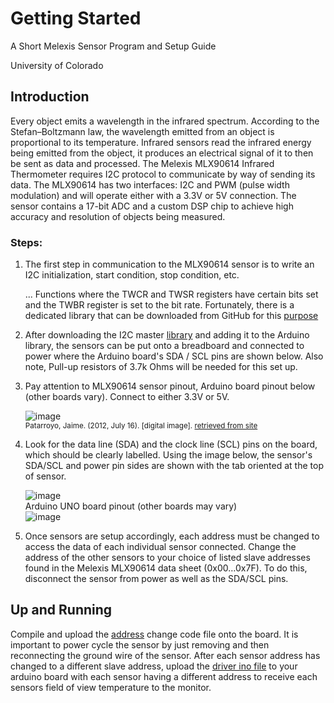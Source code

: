 # Getting Started

A Short Melexis Sensor Program and Setup Guide

University of Colorado 

## Introduction 
Every object emits a wavelength in the infrared spectrum. According to the Stefan–Boltzmann law, the wavelength emitted from an object is proportional to its temperature. Infrared sensors read the infrared energy being emitted from the object, it produces an electrical signal of it to then be sent as data and processed. The Melexis MLX90614 Infrared Thermometer requires I2C protocol to communicate by way of sending its data. The MLX90614 has two interfaces: I2C and PWM (pulse width modulation) and will operate either with a 3.3V or 5V connection. The sensor contains a 17-bit ADC and a custom DSP chip to achieve high accuracy and resolution of objects being measured.
### Steps:
1. The first step in communication to the MLX90614 sensor is to write an I2C initialization, start condition, stop condition, etc. 
   
   ... Functions where the TWCR and TWSR registers have certain bits set and the TWBR register is set to the bit rate. Fortunately, there is a dedicated library that can be downloaded from GitHub for this [purpose](https://github.com/DSSCircuits/I2C-Master-Library)

2. After downloading the I2C master [library](https://github.com/yonDest/tire-temperature-sys-with-infrared-sensors/blob/main/I2C-Master-Library-master.zip) and adding it to the Arduino library, the sensors can be put onto a breadboard and connected to power where the Arduino board's SDA / SCL pins are shown below. Also note, Pull-up resistors of 3.7k Ohms will be needed for this set up.

3. Pay attention to MLX90614 sensor pinout, Arduino board pinout below (other boards vary). Connect to either 3.3V or 5V.

      ![image](https://user-images.githubusercontent.com/50503074/109747823-11912300-7b95-11eb-90e9-e010f6335865.png)<br>
      <sup>Patarroyo, Jaime. (2012, July 16). [digital image]. [retrieved from site](http://wiki.wiring.co/wiki/Connecting_Infrared_Thermometer_MLX90614_to_Wiring#Download_and_Install_I.C2.B2Cmaster_library)  
4. Look for the data line (SDA) and the clock line (SCL) pins on the board, which should be clearly labelled. Using the image below, the sensor's SDA/SCL and power pin sides are shown with the tab oriented at the top of sensor.
            
      ![image](https://user-images.githubusercontent.com/50503074/109747960-4604df00-7b95-11eb-944d-aaedaedec1a3.png)<br>
Arduino UNO board pinout (other boards may vary)<br>
      ![image](https://user-images.githubusercontent.com/50503074/109747971-4bfac000-7b95-11eb-88d3-668b2723917e.png)

5. Once sensors are setup accordingly, each address must be changed to access the data of each individual sensor connected. Change the address of the other sensors to your choice of listed slave addresses found in the Melexis MLX90614 data sheet (0x00…0x7F). To do this, disconnect the sensor from power as well as the SDA/SCL pins.
## Up and Running
Compile and upload the [address](https://github.com/yonDest/tire-temperature-sys-with-infrared-sensors/blob/main/address_change_mlx.ino) change code file onto the board. It is important to power cycle the sensor by just removing and then reconnecting the ground wire of the sensor. After each sensor address has changed to a different slave address, upload the [driver ino file](https://github.com/yonDest/tire-temperature-sys-with-infrared-sensors/blob/main/temperature_driver.ino) to your arduino board with each sensor having a different address to receive each sensors field of view temperature to the monitor.
